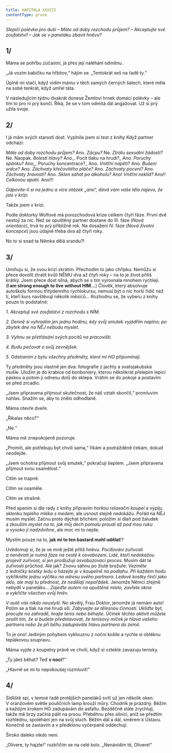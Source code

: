 ```yaml
---
title: KAPITOLA XXXIII
contentType: prose
---
```


_Slepičí polévka pro duši – Máte od doby rozchodu průjem? – Akceptujte své zoufalství! – Jak se v paneláku zbavit hněvu?_

## 1/

Máma se pohřbu zúčastní, já přes její naléhání odmítnu.

„Já vozím babičku na hřbitov,“ hájím se. „Tentokrát seš na řadě ty.“

Úplně mi stačí, když vidím mámu v těch samých černých šatech, které měla na sobě tenkrát, když umřel táta.

V následujícím týdnu dvakrát donese Žemlovi hrnek domácí polévky – ale tím to pro ni prý končí. Říká, že se v tom odmítá dál angažovat. Už si prý užila svoje.

## 2/

I já mám svých starostí dost. Vyplnila jsem si test z knihy Když partner odchází:

_Máte od doby rozchodu průjem?_ Ano. _Zácpu?_ Ne. _Ztrátu sexuální žádosti?_ Ne. Naopak. _Bolesti hlavy?_ Ano_. Pocit tlaku na hrudi?_ Ano. _Poruchy spánku?_ Ano_. Poruchy koncentrace?_ Ano. _Vnitřní napětí?_ Ano. _Bušení srdce?_ Ano. _Záchvaty křečovitého pláče?_ Ano. _Záchvaty pocení?_ Ano. _Záchvaty žravosti?_ Ano. _Sklon sahat po alkoholu?_ Ano! _Vnitřní neklid?_ Ano!! _Celkovou apatii._ Ano!!!

_Odpovíte-li si na jednu a více otázek „ano“, dává vám vaše tělo najevo, že jste v krizi._

Takže jsem v krizi.

Podle doktorky Wolfové má porozchodová krize celkem čtyři fáze. První dvě nestojí za nic. Než se opuštěný partner dostane do III. fáze (_Nová orientace_), trvá to prý přibližně rok. Na dosažení IV. fáze (_Nová životní koncepce_) jsou údajně třeba dva až čtyři roky.

No to si snad ta Němka dělá srandu?!

## 3/

Umiňuju si, že svou krizi zkrátím. Přechodím to jako chřipku. Nemůžu si přece dovolit ztratit kvůli NĚMU dva až čtyři roky – na to je život příliš krátký. Jsem přece dost silná, abych se s tím vyrovnala mnohem rychleji. (**I am strong enough to live without HIM…**) Člověk, který absolvuje autoškolu formou třítýdenního rychlokursu, nemusí být o nic horší řidič než ti, kteří kurs navštěvují několik měsíců… Rozhodnu se, že vyberu z knihy pouze to podstatné:

_1\. Akceptuji své zoufalství z rozchodu s NÍM._

_2\. Denně si vyhradím jen jednu hodinu, kdy svůj smutek vyjádřím naplno; po zbytek dne na NĚJ nebudu myslet._

_3\. Vyhnu se přetřásání svých pocitů na pracovišti._

_4\. Budu pečovat o svůj zevnějšek._

_5\. Odstraním z bytu všechny předměty, které mi HO připomínají._

Ty předměty jsou vlastně jen dva: fotografie z jachty a svatojakubská mušle. Uložím je do krabice od bonboniéry, kterou několikrát přelepím lepicí páskou a potom ji odnesu dolů do sklepa. Vrátím se do pokoje a postavím se před zrcadlo.

„Jsem připravena přijmout skutečnost, že náš vztah skončil,“ promluvím nahlas. Snažím se, aby to znělo odhodlaně.

Máma otevře dveře.

„Říkalas něco?“

„Ne.“

Máma mě znepokojeně pozoruje.

„Promiň, ale potřebuju být chvíli sama,“ říkám a podrážděně čekám, dokud neodejde.

„Jsem ochotna přijmout svůj smutek,“ pokračuji šeptem. „Jsem připravena přijmout svou osamělost.“

Cítím se trapně.

Cítím se osaměle.

Cítím se strašně.

Před spaním si dle rady z knihy připravím _horkou relaxační koupel_ a vypiju _sklenku teplého mléka s medem_, ale usnout stejně nedokážu. Pořád na NĚJ musím myslet. Začnu proto dýchat břichem: položím si dlaň pod žaludek a zkouším _myslet na to, jak můj dech pomalu proudí až pod mou ruku a vysoko ji nadzdvihne_, ale moc mi to nejde.

Myslím pouze na to, **jak mi to ten bastard mohl udělat**!?

Uvědomuji si, že je ve mně ještě příliš hněvu. _Pociťování zuřivosti_ _a nenávisti je nutná fáze na cestě k osvobození. Lidé, kteří nedokážou projevit zuřivost, si jen prodlužují osvobozovací proces._ Musím dát té zuřivosti průchod. Ale jak? Znovu sáhnu po žluté brožuře: _Vezměte z ledničky kostky ledu a házejte je v koupelně na podlahu. Při každém hodu vykřikněte jednu výčitku na adresu svého partnera. Ledové kostky řinčí jako sklo, ale mají tu přednost, že nedělají nepořádek._ Jenomže Němci zřejmě nebydlí v paneláku… _Zajeďte autem na opuštěné místo, zavřete okna a vykřičte všechen svůj hněv._

_V autě vás nikdo neuslyší._ No skvělý, Frau Doktor, jenomže já nemám auto! Potím se a tlak na mé hrudi sílí. _Zabývejte se tělesnou činností. Ukliďte byt, pracujte na zahradě, hrajte tenis nebo běhejte. Účinek těchto aktivit můžete zesílit tím, že si budete představovat, že tenisový míček je hlava vašeho partnera nebo že při běhu zadupáváte hlavu partnera do země._

To je ono! Jediným pohybem vyklouznu z noční košile a rychle si obléknu teplákovou soupravu.

Máma vyjde z koupelny právě ve chvíli, když si vztekle zavazuju tenisky.

„Ty jdeš běhat? Teď **v noci**?“

„Hlavně se mi to nepokoušej rozmluvit!“

## 4/

Sídliště spí, v temné řadě protějších paneláků svítí už jen několik oken. V oranžovém světle pouličních lamp krouží můry. Chodník je prázdný. Běžím a každým krokem HO zadupávám do asfaltu. Bezděčně stále zrychluji, takže mě brzy začíná pálit na prsou. Přeběhnu přes silnici, aniž se předtím rozhlédnu, spoléhám jen na svůj sluch. Běžím dál a dál, směrem k Ústavu. Konečně se zastavím a v předklonu vyčerpaně oddechuji.

Široko daleko nikdo není.

„Olivere, ty hajzle!“ rozkřičím se na celé kolo. „Nenávidím tě, Olivere!“
